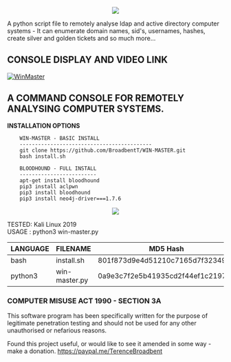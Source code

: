 <p align="center">
  <img src="https://github.com/BroadbentT/WIN-MASTER/blob/master/picture0.png">
</p>

A python script file to remotely analyse ldap and active directory computer systems - It can enumerate domain names, sid's, usernames, hashes, create silver and golden tickets and so much more...

## CONSOLE DISPLAY AND VIDEO LINK
[![WinMaster](https://github.com/BroadbentT/WIN-MASTER/blob/master/picture2.png)](https://youtu.be/6kbGW_IIq2A "MasterConsole")

## A COMMAND CONSOLE FOR REMOTELY ANALYSING COMPUTER SYSTEMS.

**INSTALLATION OPTIONS**

        WIN-MASTER - BASIC INSTALL
        -------------------------------------------
        git clone https://github.com/BroadbentT/WIN-MASTER.git
        bash install.sh

        BLOODHOUND - FULL INSTALL
        -------------------------
        apt-get install bloodhound
        pip3 install aclpwn
        pip3 install bloodhound
        pip3 install neo4j-driver===1.7.6

<p align="center">
  <img src="https://github.com/BroadbentT/WIN-MASTER/blob/master/picture1.png">
</p> 

TESTED: Kali Linux 2019 <br>
USAGE : python3 win-master.py

| LANGUAGE  | FILENAME      | MD5 Hash                         | Version      |
|------     |-------        | -------                          | ----         |
| bash      | install.sh    | 801f873d9e4d51210c7165d7f3234943 | @g3nT_0r@ng3 |	                
| python3   | win-master.py | 0a9e3c7f2e5b41935cd2f44ef1c21978 | @g3nT_0r@ng3 |

### COMPUTER MISUSE ACT 1990 - SECTION 3A
This software program has been specifically written for the purpose of legitimate penetration testing and should not be used for any other unauthorised or nefarious reasons.

Found this project useful, or would like to see it amended in some way - make a donation.
https://paypal.me/TerenceBroadbent
